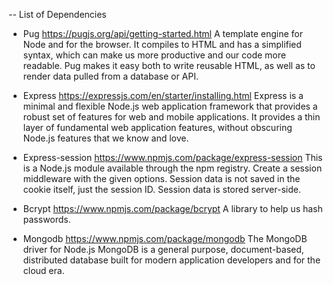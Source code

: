 -- List of Dependencies

-   Pug
    https://pugjs.org/api/getting-started.html
    A template engine for Node and for the browser. It compiles to HTML and has a simplified syntax, which can make us more productive and our code more readable. Pug makes it easy both to write reusable HTML, as well as to render data pulled from a database or API.

-   Express
    https://expressjs.com/en/starter/installing.html
    Express is a minimal and flexible Node.js web application framework that provides a robust set of features for web and mobile applications.
    It provides a thin layer of fundamental web application features, without obscuring Node.js features that we know and love.

-   Express-session
    https://www.npmjs.com/package/express-session
    This is a Node.js module available through the npm registry.
    Create a session middleware with the given options. Session data is not saved in the cookie itself, just the session ID. Session data is stored server-side.

-   Bcrypt
    https://www.npmjs.com/package/bcrypt
    A library to help us hash passwords.

-   Mongodb
    https://www.npmjs.com/package/mongodb
    The MongoDB driver for Node.js
    MongoDB is a general purpose, document-based, distributed database built for modern application developers and for the cloud era.
